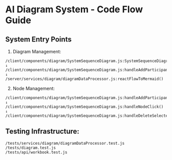 # AI Diagram System - Code Flow Guide

## System Entry Points

1. Diagram Management:
```
/client/components/diagram/SystemSequenceDiagram.js:SystemSequenceDiagramWrapper()
↓
/client/components/diagram/SystemSequenceDiagram.js:handleAddParticipant()
↓
/server/services/diagram/diagramDataProcessor.js:reactFlowToMermaid()
```

2. Node Management:
```
/client/components/diagram/SystemSequenceDiagram.js:handleAddParticipant()
↓
/client/components/diagram/SystemSequenceDiagram.js:handleNodeClick()
↓
/client/components/diagram/SystemSequenceDiagram.js:handleDeleteSelected()
```

## Testing Infrastructure:
```
/tests/services/diagram/diagramDataProcessor.test.js
/tests/diagram.test.js
/tests/api/workbook.test.js
```
